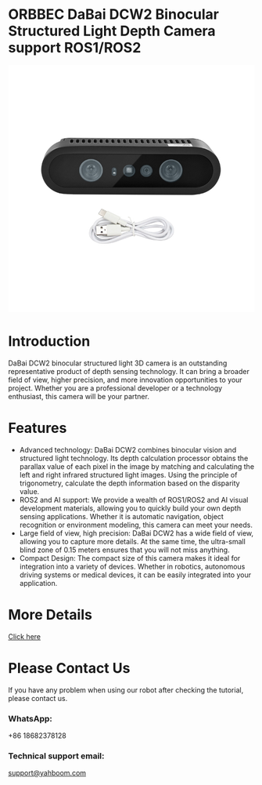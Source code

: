 # ORBBEC DaBai DCW2 Binocular Structured Light Depth Camera support ROS1/ROS2
![](https://github.com/YahboomTechnology/DaBai-DCW2-Depth-Camera/blob/main/ORBBEC_DaBai_DCW2_DepthCamera.jpg)
# Introduction
DaBai DCW2 binocular structured light 3D camera is an outstanding representative product of depth sensing technology. It can bring a broader field of view, higher precision, and more innovation opportunities to your project. Whether you are a professional developer or a technology enthusiast, this camera will be your partner.
# Features
* Advanced technology:
DaBai DCW2 combines binocular vision and structured light technology. Its depth calculation processor obtains the parallax value of each pixel in the image by matching and calculating the left and right infrared structured light images. Using the principle of trigonometry, calculate the depth information based on the disparity value.
* ROS2 and AI support:
We provide a wealth of ROS1/ROS2 and AI visual development materials, allowing you to quickly build your own depth sensing applications. Whether it is automatic navigation, object recognition or environment modeling, this camera can meet your needs.
* Large field of view, high precision:
DaBai DCW2 has a wide field of view, allowing you to capture more details. At the same time, the ultra-small blind zone of 0.15 meters ensures that you will not miss anything.
* Compact Design:
The compact size of this camera makes it ideal for integration into a variety of devices. Whether in robotics, autonomous driving systems or medical devices, it can be easily integrated into your application.

# More Details
[Click here](https://category.yahboom.net/products/dabai-dcw2)

# Please Contact Us
If you have any problem when using our robot after checking the tutorial, please contact us.

### WhatsApp:
+86 18682378128

### Technical support email: 
support@yahboom.com

